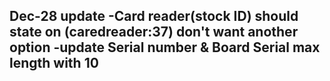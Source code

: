 Dec-28 update
-Card reader(stock ID) should state on (caredreader:37) don't want another option
-update Serial number & Board Serial max length with 10 
-